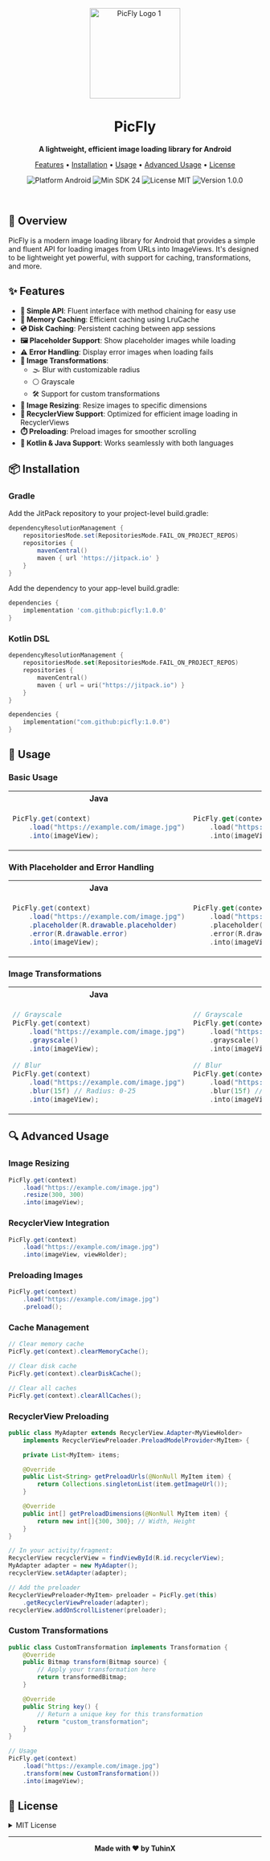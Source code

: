 <p align="center">
  <img src="https://i.imgur.com/xnJCsKX.png" alt="PicFly Logo 1" width="180"/>
</p>

<h1 align="center">PicFly</h1>

<p align="center">
  <b>A lightweight, efficient image loading library for Android</b>
</p>

<p align="center">
  <a href="#features">Features</a> •
  <a href="#installation">Installation</a> •
  <a href="#usage">Usage</a> •
  <a href="#advanced-usage">Advanced Usage</a> •
  <a href="#license">License</a>
</p>

<p align="center">
  <img src="https://img.shields.io/badge/Platform-Android-green.svg" alt="Platform Android"/>
  <img src="https://img.shields.io/badge/Min%20SDK-24-brightgreen.svg" alt="Min SDK 24"/>
  <img src="https://img.shields.io/badge/License-MIT-blue.svg" alt="License MIT"/>
  <img src="https://img.shields.io/badge/Version-1.0.0-orange.svg" alt="Version 1.0.0"/>
</p>

<br>

## 📱 Overview

PicFly is a modern image loading library for Android that provides a simple and fluent API for loading images from URLs into ImageViews. It's designed to be lightweight yet powerful, with support for caching, transformations, and more.

## ✨ Features

- **🚀 Simple API**: Fluent interface with method chaining for easy use
- **💾 Memory Caching**: Efficient caching using LruCache
- **💿 Disk Caching**: Persistent caching between app sessions
- **🖼️ Placeholder Support**: Show placeholder images while loading
- **⚠️ Error Handling**: Display error images when loading fails
- **🔄 Image Transformations**:
  - 🌫️ Blur with customizable radius
  - ⚪ Grayscale
  - 🛠️ Support for custom transformations
- **📏 Image Resizing**: Resize images to specific dimensions
- **📜 RecyclerView Support**: Optimized for efficient image loading in RecyclerViews
- **⏱️ Preloading**: Preload images for smoother scrolling
- **🔄 Kotlin & Java Support**: Works seamlessly with both languages

## 📦 Installation

### Gradle

Add the JitPack repository to your project-level build.gradle:

```groovy
dependencyResolutionManagement {
    repositoriesMode.set(RepositoriesMode.FAIL_ON_PROJECT_REPOS)
    repositories {
        mavenCentral()
        maven { url 'https://jitpack.io' }
    }
}
```

Add the dependency to your app-level build.gradle:

```groovy
dependencies {
    implementation 'com.github:picfly:1.0.0'
}
```

### Kotlin DSL

```kotlin
dependencyResolutionManagement {
    repositoriesMode.set(RepositoriesMode.FAIL_ON_PROJECT_REPOS)
    repositories {
        mavenCentral()
        maven { url = uri("https://jitpack.io") }
    }
}

dependencies {
    implementation("com.github:picfly:1.0.0")
}
```

## 🚀 Usage

### Basic Usage

<table>
<tr>
<th>Java</th>
<th>Kotlin</th>
</tr>
<tr>
<td>

```java
PicFly.get(context)
    .load("https://example.com/image.jpg")
    .into(imageView);
```

</td>
<td>

```kotlin
PicFly.get(context)
    .load("https://example.com/image.jpg")
    .into(imageView)
```

</td>
</tr>
</table>

### With Placeholder and Error Handling

<table>
<tr>
<th>Java</th>
<th>Kotlin</th>
</tr>
<tr>
<td>

```java
PicFly.get(context)
    .load("https://example.com/image.jpg")
    .placeholder(R.drawable.placeholder)
    .error(R.drawable.error)
    .into(imageView);
```

</td>
<td>

```kotlin
PicFly.get(context)
    .load("https://example.com/image.jpg")
    .placeholder(R.drawable.placeholder)
    .error(R.drawable.error)
    .into(imageView)
```

</td>
</tr>
</table>

### Image Transformations

<table>
<tr>
<th>Java</th>
<th>Kotlin</th>
</tr>
<tr>
<td>

```java
// Grayscale
PicFly.get(context)
    .load("https://example.com/image.jpg")
    .grayscale()
    .into(imageView);

// Blur
PicFly.get(context)
    .load("https://example.com/image.jpg")
    .blur(15f) // Radius: 0-25
    .into(imageView);
```

</td>
<td>

```kotlin
// Grayscale
PicFly.get(context)
    .load("https://example.com/image.jpg")
    .grayscale()
    .into(imageView)

// Blur
PicFly.get(context)
    .load("https://example.com/image.jpg")
    .blur(15f) // Radius: 0-25
    .into(imageView)
```

</td>
</tr>
</table>

## 🔍 Advanced Usage

### Image Resizing

```java
PicFly.get(context)
    .load("https://example.com/image.jpg")
    .resize(300, 300)
    .into(imageView);
```

### RecyclerView Integration

```java
PicFly.get(context)
    .load("https://example.com/image.jpg")
    .into(imageView, viewHolder);
```

### Preloading Images

```java
PicFly.get(context)
    .load("https://example.com/image.jpg")
    .preload();
```

### Cache Management

```java
// Clear memory cache
PicFly.get(context).clearMemoryCache();

// Clear disk cache
PicFly.get(context).clearDiskCache();

// Clear all caches
PicFly.get(context).clearAllCaches();
```

### RecyclerView Preloading

```java
public class MyAdapter extends RecyclerView.Adapter<MyViewHolder>
    implements RecyclerViewPreloader.PreloadModelProvider<MyItem> {

    private List<MyItem> items;

    @Override
    public List<String> getPreloadUrls(@NonNull MyItem item) {
        return Collections.singletonList(item.getImageUrl());
    }

    @Override
    public int[] getPreloadDimensions(@NonNull MyItem item) {
        return new int[]{300, 300}; // Width, Height
    }
}

// In your activity/fragment:
RecyclerView recyclerView = findViewById(R.id.recyclerView);
MyAdapter adapter = new MyAdapter();
recyclerView.setAdapter(adapter);

// Add the preloader
RecyclerViewPreloader<MyItem> preloader = PicFly.get(this)
    .getRecyclerViewPreloader(adapter);
recyclerView.addOnScrollListener(preloader);
```

### Custom Transformations

```java
public class CustomTransformation implements Transformation {
    @Override
    public Bitmap transform(Bitmap source) {
        // Apply your transformation here
        return transformedBitmap;
    }

    @Override
    public String key() {
        // Return a unique key for this transformation
        return "custom_transformation";
    }
}

// Usage
PicFly.get(context)
    .load("https://example.com/image.jpg")
    .transform(new CustomTransformation())
    .into(imageView);
```

## 📄 License

<details>
<summary>MIT License</summary>

```
MIT License

Copyright (c) 2025 TuhinX

Permission is hereby granted, free of charge, to any person obtaining a copy
of this software and associated documentation files (the "Software"), to deal
in the Software without restriction, including without limitation the rights
to use, copy, modify, merge, publish, distribute, sublicense, and/or sell
copies of the Software, and to permit persons to whom the Software is
furnished to do so, subject to the following conditions:

The above copyright notice and this permission notice shall be included in all
copies or substantial portions of the Software.

THE SOFTWARE IS PROVIDED "AS IS", WITHOUT WARRANTY OF ANY KIND, EXPRESS OR
IMPLIED, INCLUDING BUT NOT LIMITED TO THE WARRANTIES OF MERCHANTABILITY,
FITNESS FOR A PARTICULAR PURPOSE AND NONINFRINGEMENT. IN NO EVENT SHALL THE
AUTHORS OR COPYRIGHT HOLDERS BE LIABLE FOR ANY CLAIM, DAMAGES OR OTHER
LIABILITY, WHETHER IN AN ACTION OF CONTRACT, TORT OR OTHERWISE, ARISING FROM,
OUT OF OR IN CONNECTION WITH THE SOFTWARE OR THE USE OR OTHER DEALINGS IN THE
SOFTWARE.
```

</details>

---

<p align="center">
  <b>Made with ❤️ by TuhinX</b>
</p>
